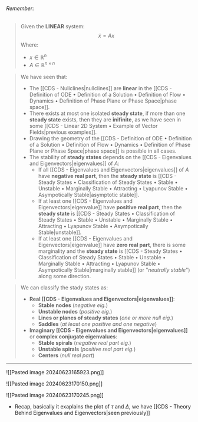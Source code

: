 ###### *Remember*:

> Given the **LINEAR** system:$$\dot x = A x$$Where: 
> - $x \in \mathbb{R}^{n}$
> - $A \in \mathbb{R}^{n \times n}$

> We have seen that:
> - The [[CDS - Nullclines|nullclines]] are **linear** in the [[CDS - Definition of ODE • Definition of a Solution • Definition of Flow • Dynamics • Definition of Phase Plane or Phase Space|phase space]].
> - There exists at most one isolated **steady state**, if more than one **steady state** exists, then they are **inifinite**, as we have seen in some [[CDS - Linear 2D System • Example of Vector Fields|previous examples]].
> - Drawing the geometry of the [[CDS - Definition of ODE • Definition of a Solution • Definition of Flow • Dynamics • Definition of Phase Plane or Phase Space|phase space]] is possible in all cases.
> - The stability of **steady states** depends on the [[CDS - Eigenvalues and Eigenvectors|eigenvalues]] of $A$:
> 	- If all [[CDS - Eigenvalues and Eigenvectors|eigenvalues]] of $A$ have **negative real part**, then the **steady state** is [[CDS - Steady States • Classification of Steady States • Stable • Unstable • Marginally Stable • Attracting • Lyapunov Stable • Asympotically Stable|asymptotic stable]].
> 	- If at least one [[CDS - Eigenvalues and Eigenvectors|eigenvalue]] have **positive real part**, then the **steady state** is [[CDS - Steady States • Classification of Steady States • Stable • Unstable • Marginally Stable • Attracting • Lyapunov Stable • Asympotically Stable|unstable]].
> 	- If at least one [[CDS - Eigenvalues and Eigenvectors|eigenvalue]] have **zero real part**, there is some marginality and the **steady state** is [[CDS - Steady States • Classification of Steady States • Stable • Unstable • Marginally Stable • Attracting • Lyapunov Stable • Asympotically Stable|marginally stable]] (or "*neutrally stable*") along some direction.

> We can classify the stady states as:
> - **Real [[CDS - Eigenvalues and Eigenvectors|eigenvalues]]**:
> 	- **Stable nodes** (*negative eig.*)
> 	- **Unstable nodes** (*positive eig.*)
> 	- **Lines or planes of steady states** (*one or more null eig.*)
> 	- **Saddles** (*at least one positive and one negative*)
> - **Imaginary [[CDS - Eigenvalues and Eigenvectors|eigenvalues]]** or **complex conjugate eigenvalues**:
> 	- **Stable spirals** (*negative real part eig.*)
> 	- **Unstable spirals** (*positive real part eig.*)
> 	- **Centers** (*null real part*)

----

![[Pasted image 20240623165923.png]]

![[Pasted image 20240623170150.png]]

![[Pasted image 20240623170245.png]]
- Recap, basically it exaplains the plot of $\tau$ and $\Delta$, we have [[CDS - Theory Behind Eigenvalues and Eigenvectors|seen previously]] 